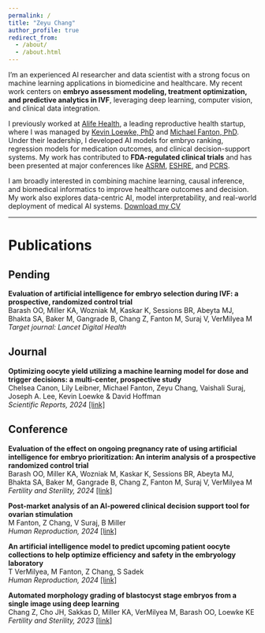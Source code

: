 ```yaml
---
permalink: /
title: "Zeyu Chang"
author_profile: true
redirect_from: 
  - /about/
  - /about.html
---
```


I’m an experienced AI researcher and data scientist with a strong focus on machine learning applications in biomedicine and healthcare. My recent work centers on **embryo assessment modeling, treatment optimization, and predictive analytics in IVF**, leveraging deep learning, computer vision, and clinical data integration.

I previously worked at [Alife Health](https://www.alifehealth.com/), a leading reproductive health startup, where I was managed by [Kevin Loewke, PhD](https://scholar.google.com/citations?user=D4HRo4kAAAAJ&hl=en&oi=ao) and [Michael Fanton, PhD](https://scholar.google.com/citations?user=xr5LO2MAAAAJ&hl=en). Under their leadership, I developed AI models for embryo ranking, regression models for medication outcomes, and clinical decision-support systems. My work has contributed to **FDA-regulated clinical trials** and has been presented at major conferences like [ASRM](https://www.asrm.org/), [ESHRE](https://www.eshre.eu/), and [PCRS](https://www.pcrsonline.org/).

I am broadly interested in combining machine learning, causal inference, and biomedical informatics to improve healthcare outcomes and decision. My work also explores data-centric AI, model interpretability, and real-world deployment of medical AI systems. [Download my CV](/files/zeyu_chang_cv_250518.pdf)

---

Publications
======
## Pending
**Evaluation of artificial intelligence for embryo selection during IVF: a prospective, randomized control trial** \
Barash OO, Miller KA, Wozniak M, Kaskar K, Sessions BR, Abeyta MJ, Bhakta SA, Baker M, Gangrade B, Chang Z, Fanton M, Suraj V, VerMilyea M \
*Target journal: Lancet Digital Health*

## Journal
**Optimizing oocyte yield utilizing a machine learning model for dose and trigger decisions: a multi-center, prospective study**  
Chelsea Canon, Lily Leibner, Michael Fanton, Zeyu Chang, Vaishali Suraj, Joseph A. Lee, Kevin Loewke & David Hoffman  
*Scientific Reports, 2024* [[link]](https://doi.org/10.1038/s41598-024-69165-1)

## Conference
**Evaluation of the effect on ongoing pregnancy rate of using artificial intelligence for embryo prioritization: An interim analysis of a prospective randomized control trial**  
Barash OO, Miller KA, Wozniak M, Kaskar K, Sessions BR, Abeyta MJ, Bhakta SA, Baker M, Gangrade B, Chang Z, Fanton M, Suraj V, VerMilyea M \
*Fertility and Sterility, 2024* [[link]](https://www.fertstert.org/article/S0015-0282(24)01700-X/pdf)

**Post-market analysis of an AI-powered clinical decision support tool for ovarian stimulation**  
M Fanton, Z Chang, V Suraj, B Miller \
*Human Reproduction, 2024* [[link]](https://doi.org/10.1093/humrep/deae108.955)

**An artificial intelligence model to predict upcoming patient oocyte collections to help optimize efficiency and safety in the embryology laboratory**  
T VerMilyea, M Fanton, Z Chang, S Sadek \
*Human Reproduction, 2024* [[link]](https://doi.org/10.1093/humrep/deae108.1076)

**Automated morphology grading of blastocyst stage embryos from a single image using deep learning**  
Chang Z, Cho JH, Sakkas D, Miller KA, VerMilyea M, Barash OO, Loewke KE\
*Fertility and Sterility, 2023* [[link]](https://www.fertstert.org/article/S0015-0282(23)01121-4/fulltext)